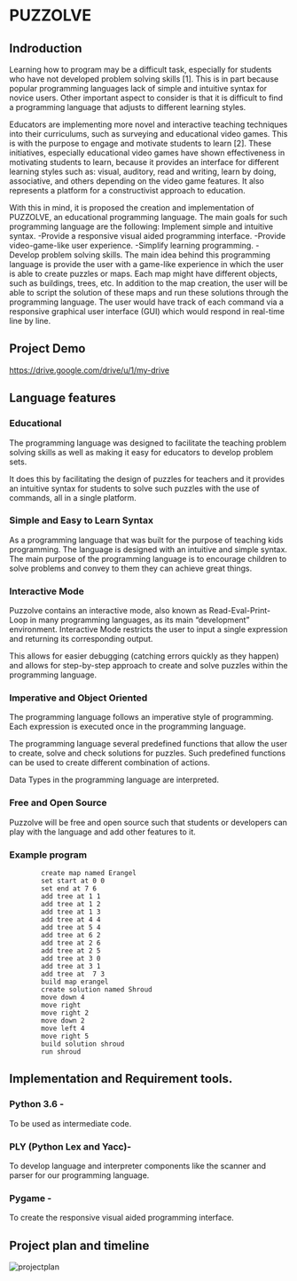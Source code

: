 # PUZZOLVE

## Indroduction
Learning how to program may be a difficult task, especially for students who have not developed problem solving skills [1]. This is in part because popular programming languages lack of simple and intuitive syntax for novice users. Other important aspect to consider is that it is difficult to find a programming language that adjusts to different learning styles.

Educators are implementing more novel and interactive teaching techniques into their curriculums, such as surveying and educational video games. This is with the purpose to engage and motivate students to learn [2]. These initiatives, especially educational video games have shown effectiveness in motivating students to learn, because it provides an interface for different learning styles such as: visual, auditory, read and writing, learn by doing, associative, and others depending on the video game features. It also represents a platform for a constructivist approach to education.

With this in mind, it is proposed the creation and implementation of PUZZOLVE, an educational programming language. The main goals for such programming language are the following:
Implement simple and intuitive syntax.
  -Provide a responsive visual aided programming interface.
  -Provide video-game-like user experience.
  -Simplify learning programming.
  -Develop problem solving skills.
The main idea behind this programming language is provide the user with a game-like experience in which the user is able to create puzzles or maps. Each map might have different objects, such as buildings, trees, etc. In addition to the map creation, the user will be able to script the solution of these maps and run these solutions through the programming language. The user would have track of each command via a responsive graphical user interface (GUI) which would respond in real-time line by line.

## Project Demo 
https://drive.google.com/drive/u/1/my-drive
## Language features

### Educational
The programming language was designed to facilitate the teaching problem solving skills as well as making it easy for educators to develop problem sets.

It does this by facilitating the design of puzzles for teachers and it provides an intuitive syntax for students to solve such puzzles with the use of commands, all in a single platform.

### Simple and Easy to Learn Syntax 
 As a programming language that was built for the purpose of teaching kids programming. The language is designed with an intuitive and simple syntax. The main purpose of the programming language is to encourage children to solve problems and convey to them  they can achieve great things.

### Interactive Mode
Puzzolve contains an interactive mode, also known as Read-Eval-Print-Loop in many programming languages, as its main “development” environment. Interactive Mode restricts the user to input a single expression and returning its corresponding output. 

This allows for easier debugging (catching errors quickly as they happen) and allows for step-by-step approach to create and  solve puzzles within the programming language.

### Imperative and Object Oriented 
The programming language follows an imperative style of programming. Each expression is executed once in the programming language.

The programming language several predefined functions that allow the user to create, solve and check solutions for puzzles. Such predefined functions can be used to create different combination of actions.

Data Types in the programming language are interpreted.

### Free and Open Source
 Puzzolve will be free and open source such that students or developers  can play with the language and add other features to it.
### Example program
     
            create map named Erangel
            set start at 0 0
            set end at 7 6
            add tree at 1 1
            add tree at 1 2
            add tree at 1 3
            add tree at 4 4
            add tree at 5 4
            add tree at 6 2
            add tree at 2 6
            add tree at 2 5
            add tree at 3 0
            add tree at 3 1
            add tree at  7 3
            build map erangel
            create solution named Shroud
            move down 4
            move right
            move right 2
            move down 2
            move left 4
            move right 5
            build solution shroud
            run shroud


## Implementation and Requirement tools.
###  Python 3.6 - 
To be used as intermediate code.
### PLY (Python Lex and Yacc)- 
To develop language and interpreter components like the scanner and parser for our programming language.
### Pygame -
To create the responsive visual aided programming interface.

## Project plan and timeline
![projectplan](https://i.imgur.com/iOvjWqM.png)

